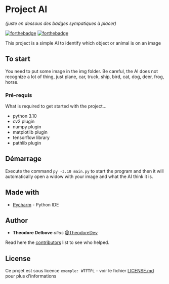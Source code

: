 # Project AI
_(juste en dessous des badges sympatiques à placer)_

[![forthebadge](http://forthebadge.com/images/badges/built-with-love.svg)](#)  [![forthebadge](http://forthebadge.com/images/badges/powered-by-electricity.svg)](#)

This project is a simple AI to identify which object or animal is on an image

## To start

You need to put some image in the img folder. Be careful, the AI does not recognize a lot of thing, just plane, car, truck, ship, bird, cat, dog, deer, frog, horse.

### Pré-requis

What is required to get started with the project...

- python 3.10
- cv2 plugin
- numpy plugin
- matplotlib plugin
- tensorflow library
- pathlib plugin

## Démarrage

Execute the command ``py -3.10 main.py`` to start the program and then it will automatically open a widow with your image and what the AI think it is. 

## Made with

* [Pycharm](https://www.jetbrains.com/pycharm/download/?section=windows) - Python IDE

## Author

* **Theodore Delbove** _alias_ [@TheodoreDev](https://github.com/theodoredev)

Read here the [contributors](https://github.com/your/project/contributors) list to see who helped.

## License

Ce projet est sous licence ``exemple: WTFTPL`` - voir le fichier [LICENSE.md](LICENSE.md) pour plus d'informations

